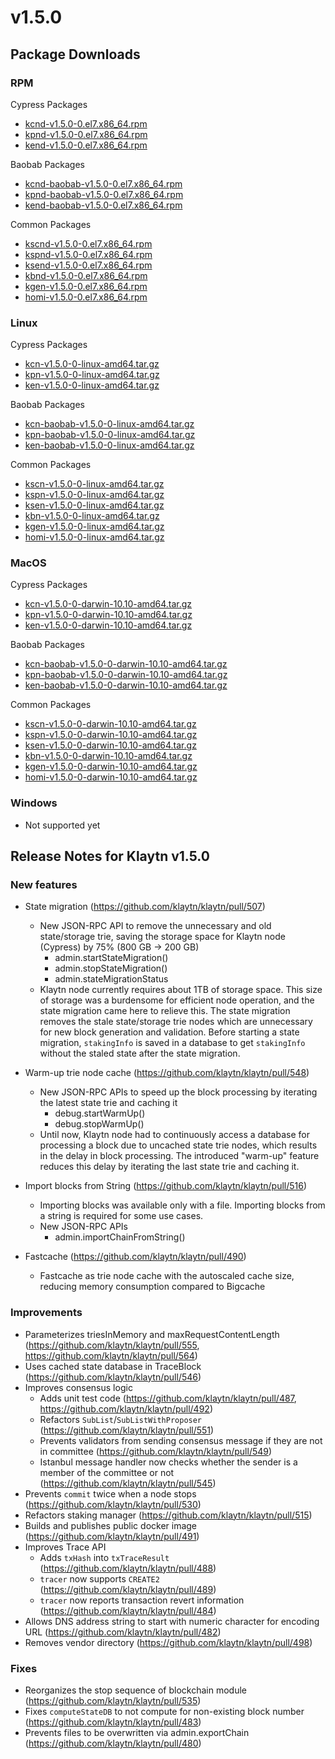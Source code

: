 # v1.5.0

## Package Downloads

### RPM <a id="rpm"></a>

Cypress Packages
- [kcnd-v1.5.0-0.el7.x86_64.rpm](http://packages.klaytn.net/klaytn/v1.5.0/kcnd-v1.5.0-0.el7.x86_64.rpm)
- [kpnd-v1.5.0-0.el7.x86_64.rpm](http://packages.klaytn.net/klaytn/v1.5.0/kpnd-v1.5.0-0.el7.x86_64.rpm)
- [kend-v1.5.0-0.el7.x86_64.rpm](http://packages.klaytn.net/klaytn/v1.5.0/kend-v1.5.0-0.el7.x86_64.rpm)

Baobab Packages
- [kcnd-baobab-v1.5.0-0.el7.x86_64.rpm](http://packages.klaytn.net/klaytn/v1.5.0/kcnd-baobab-v1.5.0-0.el7.x86_64.rpm)
- [kpnd-baobab-v1.5.0-0.el7.x86_64.rpm](http://packages.klaytn.net/klaytn/v1.5.0/kpnd-baobab-v1.5.0-0.el7.x86_64.rpm)
- [kend-baobab-v1.5.0-0.el7.x86_64.rpm](http://packages.klaytn.net/klaytn/v1.5.0/kend-baobab-v1.5.0-0.el7.x86_64.rpm)

Common Packages
- [kscnd-v1.5.0-0.el7.x86_64.rpm](http://packages.klaytn.net/klaytn/v1.5.0/kscnd-v1.5.0-0.el7.x86_64.rpm)
- [kspnd-v1.5.0-0.el7.x86_64.rpm](http://packages.klaytn.net/klaytn/v1.5.0/kspnd-v1.5.0-0.el7.x86_64.rpm)
- [ksend-v1.5.0-0.el7.x86_64.rpm](http://packages.klaytn.net/klaytn/v1.5.0/ksend-v1.5.0-0.el7.x86_64.rpm)
- [kbnd-v1.5.0-0.el7.x86_64.rpm](http://packages.klaytn.net/klaytn/v1.5.0/kbnd-v1.5.0-0.el7.x86_64.rpm)
- [kgen-v1.5.0-0.el7.x86_64.rpm](http://packages.klaytn.net/klaytn/v1.5.0/kgen-v1.5.0-0.el7.x86_64.rpm)
- [homi-v1.5.0-0.el7.x86_64.rpm](http://packages.klaytn.net/klaytn/v1.5.0/homi-v1.5.0-0.el7.x86_64.rpm)

### Linux <a id="linux"></a>

Cypress Packages
- [kcn-v1.5.0-0-linux-amd64.tar.gz](http://packages.klaytn.net/klaytn/v1.5.0/kcn-v1.5.0-0-linux-amd64.tar.gz)
- [kpn-v1.5.0-0-linux-amd64.tar.gz](http://packages.klaytn.net/klaytn/v1.5.0/kpn-v1.5.0-0-linux-amd64.tar.gz)
- [ken-v1.5.0-0-linux-amd64.tar.gz](http://packages.klaytn.net/klaytn/v1.5.0/ken-v1.5.0-0-linux-amd64.tar.gz)

Baobab Packages
- [kcn-baobab-v1.5.0-0-linux-amd64.tar.gz](http://packages.klaytn.net/klaytn/v1.5.0/kcn-baobab-v1.5.0-0-linux-amd64.tar.gz)
- [kpn-baobab-v1.5.0-0-linux-amd64.tar.gz](http://packages.klaytn.net/klaytn/v1.5.0/kpn-baobab-v1.5.0-0-linux-amd64.tar.gz)
- [ken-baobab-v1.5.0-0-linux-amd64.tar.gz](http://packages.klaytn.net/klaytn/v1.5.0/ken-baobab-v1.5.0-0-linux-amd64.tar.gz)

Common Packages
- [kscn-v1.5.0-0-linux-amd64.tar.gz](http://packages.klaytn.net/klaytn/v1.5.0/kscn-v1.5.0-0-linux-amd64.tar.gz)
- [kspn-v1.5.0-0-linux-amd64.tar.gz](http://packages.klaytn.net/klaytn/v1.5.0/kspn-v1.5.0-0-linux-amd64.tar.gz)
- [ksen-v1.5.0-0-linux-amd64.tar.gz](http://packages.klaytn.net/klaytn/v1.5.0/ksen-v1.5.0-0-linux-amd64.tar.gz)
- [kbn-v1.5.0-0-linux-amd64.tar.gz](http://packages.klaytn.net/klaytn/v1.5.0/kbn-v1.5.0-0-linux-amd64.tar.gz)
- [kgen-v1.5.0-0-linux-amd64.tar.gz](http://packages.klaytn.net/klaytn/v1.5.0/kgen-v1.5.0-0-linux-amd64.tar.gz)
- [homi-v1.5.0-0-linux-amd64.tar.gz](http://packages.klaytn.net/klaytn/v1.5.0/homi-v1.5.0-0-linux-amd64.tar.gz)

### MacOS <a id="macos"></a>

Cypress Packages
- [kcn-v1.5.0-0-darwin-10.10-amd64.tar.gz](http://packages.klaytn.net/klaytn/v1.5.0/kcn-v1.5.0-0-darwin-10.10-amd64.tar.gz)
- [kpn-v1.5.0-0-darwin-10.10-amd64.tar.gz](http://packages.klaytn.net/klaytn/v1.5.0/kpn-v1.5.0-0-darwin-10.10-amd64.tar.gz)
- [ken-v1.5.0-0-darwin-10.10-amd64.tar.gz](http://packages.klaytn.net/klaytn/v1.5.0/ken-v1.5.0-0-darwin-10.10-amd64.tar.gz)

Baobab Packages
- [kcn-baobab-v1.5.0-0-darwin-10.10-amd64.tar.gz](http://packages.klaytn.net/klaytn/v1.5.0/kcn-baobab-v1.5.0-0-darwin-10.10-amd64.tar.gz)
- [kpn-baobab-v1.5.0-0-darwin-10.10-amd64.tar.gz](http://packages.klaytn.net/klaytn/v1.5.0/kpn-baobab-v1.5.0-0-darwin-10.10-amd64.tar.gz)
- [ken-baobab-v1.5.0-0-darwin-10.10-amd64.tar.gz](http://packages.klaytn.net/klaytn/v1.5.0/ken-baobab-v1.5.0-0-darwin-10.10-amd64.tar.gz)

Common Packages
- [kscn-v1.5.0-0-darwin-10.10-amd64.tar.gz](http://packages.klaytn.net/klaytn/v1.5.0/kscn-v1.5.0-0-darwin-10.10-amd64.tar.gz)
- [kspn-v1.5.0-0-darwin-10.10-amd64.tar.gz](http://packages.klaytn.net/klaytn/v1.5.0/kspn-v1.5.0-0-darwin-10.10-amd64.tar.gz)
- [ksen-v1.5.0-0-darwin-10.10-amd64.tar.gz](http://packages.klaytn.net/klaytn/v1.5.0/ksen-v1.5.0-0-darwin-10.10-amd64.tar.gz)
- [kbn-v1.5.0-0-darwin-10.10-amd64.tar.gz](http://packages.klaytn.net/klaytn/v1.5.0/kbn-v1.5.0-0-darwin-10.10-amd64.tar.gz)
- [kgen-v1.5.0-0-darwin-10.10-amd64.tar.gz](http://packages.klaytn.net/klaytn/v1.5.0/kgen-v1.5.0-0-darwin-10.10-amd64.tar.gz)
- [homi-v1.5.0-0-darwin-10.10-amd64.tar.gz](http://packages.klaytn.net/klaytn/v1.5.0/homi-v1.5.0-0-darwin-10.10-amd64.tar.gz)


### Windows <a id="windows"></a>

- Not supported yet


## Release Notes for Klaytn v1.5.0

### New features <a id="new-features"></a>
- State migration (https://github.com/klaytn/klaytn/pull/507)
    - New JSON-RPC API to remove the unnecessary and old state/storage trie, saving the storage space for Klaytn node (Cypress) by 75% (800 GB -> 200 GB)
        - admin.startStateMigration()
        - admin.stopStateMigration()
        - admin.stateMigrationStatus
    - Klaytn node currently requires about 1TB of storage space. This size of storage was a burdensome for efficient node operation, and the state migration came here to relieve this. The state migration removes the stale state/storage trie nodes which are unnecessary for new block generation and validation. Before starting a state migration, `stakingInfo` is saved in a database to get `stakingInfo` without the staled state after the state migration.
   
- Warm-up trie node cache (https://github.com/klaytn/klaytn/pull/548)
    - New JSON-RPC APIs to speed up the block processing by iterating the latest state trie and caching it
        - debug.startWarmUp()
        - debug.stopWarmUp()
    - Until now, Klaytn node had to continuously access a database for processing a block due to uncached state trie nodes, which results in the delay in block processing. The introduced "warm-up" feature reduces this delay by iterating the last state trie and caching it.

- Import blocks from String (https://github.com/klaytn/klaytn/pull/516)
  - Importing blocks was available only with a file. Importing blocks from a string is required for some use cases.
  - New JSON-RPC APIs 
    - admin.importChainFromString()
  
- Fastcache (https://github.com/klaytn/klaytn/pull/490)
    - Fastcache as trie node cache with the autoscaled cache size, reducing memory consumption compared to Bigcache

### Improvements <a id='improvements'></a>
- Parameterizes triesInMemory and maxRequestContentLength (https://github.com/klaytn/klaytn/pull/555, https://github.com/klaytn/klaytn/pull/564)
- Uses cached state database in TraceBlock (https://github.com/klaytn/klaytn/pull/546)
- Improves consensus logic
    - Adds unit test code (https://github.com/klaytn/klaytn/pull/487, https://github.com/klaytn/klaytn/pull/492)
    - Refactors `SubList`/`SubListWithProposer` (https://github.com/klaytn/klaytn/pull/551)
    - Prevents validators from sending consensus message if they are not in committee (https://github.com/klaytn/klaytn/pull/549)
    - Istanbul message handler now checks whether the sender is a member of the committee or not (https://github.com/klaytn/klaytn/pull/545)      
- Prevents `commit` twice when a node stops (https://github.com/klaytn/klaytn/pull/530)
- Refactors staking manager (https://github.com/klaytn/klaytn/pull/515)
- Builds and publishes public docker image (https://github.com/klaytn/klaytn/pull/491)
- Improves Trace API
  - Adds `txHash` into `txTraceResult` (https://github.com/klaytn/klaytn/pull/488)
  - `tracer` now supports `CREATE2` (https://github.com/klaytn/klaytn/pull/489)
  - `tracer` now reports transaction revert information (https://github.com/klaytn/klaytn/pull/484)
- Allows DNS address string to start with numeric character for encoding URL  (https://github.com/klaytn/klaytn/pull/482)
- Removes vendor directory (https://github.com/klaytn/klaytn/pull/498)

### Fixes <a id='fixes'></a>
- Reorganizes the stop sequence of blockchain module (https://github.com/klaytn/klaytn/pull/535)
- Fixes `computeStateDB` to not compute for non-existing block number (https://github.com/klaytn/klaytn/pull/483)
- Prevents files to be overwritten via admin.exportChain (https://github.com/klaytn/klaytn/pull/480)
